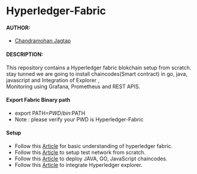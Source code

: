 # Hyperledger-Fabric

#### AUTHOR:

- [Chandramohan Jagtap](https://github.com/cmjagtap "Chandramohan's github profile")

#### DESCRIPTION:
This repository contains a Hyperledger fabric blokchain setup from scratch. stay tunned we are going to install chaincodes(Smart contract) in go, java, javascript and  Integration of Explorer ,  
Monitoring using Grafana, Prometheus and REST APIS.

#### Export Fabric Binary path 

- export PATH=${PWD}/bin:$PATH
- Note : please verify your PWD is Hyperledger-Fabric


#### Setup 
- Follow this [Article](https://cmjagtap.medium.com/introduction-to-hyperledger-fabric-1ce0a1d67494) for basic understanding of hyperledger fabric.
- Follow this [Article](https://cmjagtap.medium.com/hyperledger-fabric-blockchain-setup-from-scratch-21890e26aac7) to setup test network from scratch.
- Follow this [Article](https://cmjagtap.medium.com/how-to-deploy-chaincode-smart-contract-45c20650786a) to deploy JAVA, GO, JavaScript chaincodes.
- Follow this [Article](https://cmjagtap.medium.com/integration-of-hyperledger-explorer-90240b271aaa) to integrate Hyperledger explorer.

